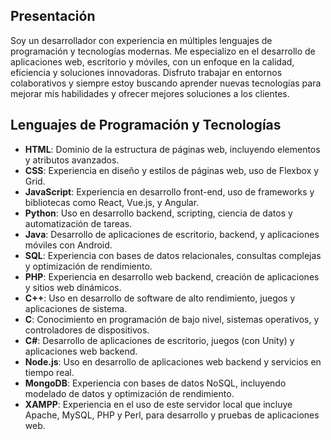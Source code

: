 ## Presentación

Soy un desarrollador con experiencia en múltiples lenguajes de programación y tecnologías modernas. Me especializo en el desarrollo de aplicaciones web, escritorio y móviles, con un enfoque en la calidad, eficiencia y soluciones innovadoras. Disfruto trabajar en entornos colaborativos y siempre estoy buscando aprender nuevas tecnologías para mejorar mis habilidades y ofrecer mejores soluciones a los clientes.

## Lenguajes de Programación y Tecnologías

- **HTML**: Dominio de la estructura de páginas web, incluyendo elementos y atributos avanzados.
- **CSS**: Experiencia en diseño y estilos de páginas web, uso de Flexbox y Grid.
- **JavaScript**: Experiencia en desarrollo front-end, uso de frameworks y bibliotecas como React, Vue.js, y Angular.
- **Python**: Uso en desarrollo backend, scripting, ciencia de datos y automatización de tareas.
- **Java**: Desarrollo de aplicaciones de escritorio, backend, y aplicaciones móviles con Android.
- **SQL**: Experiencia con bases de datos relacionales, consultas complejas y optimización de rendimiento.
- **PHP**: Experiencia en desarrollo web backend, creación de aplicaciones y sitios web dinámicos.
- **C++**: Uso en desarrollo de software de alto rendimiento, juegos y aplicaciones de sistema.
- **C**: Conocimiento en programación de bajo nivel, sistemas operativos, y controladores de dispositivos.
- **C#**: Desarrollo de aplicaciones de escritorio, juegos (con Unity) y aplicaciones web backend.
- **Node.js**: Uso en desarrollo de aplicaciones web backend y servicios en tiempo real.
- **MongoDB**: Experiencia con bases de datos NoSQL, incluyendo modelado de datos y optimización de rendimiento.
- **XAMPP**: Experiencia en el uso de este servidor local que incluye Apache, MySQL, PHP y Perl, para desarrollo y pruebas de aplicaciones web.
